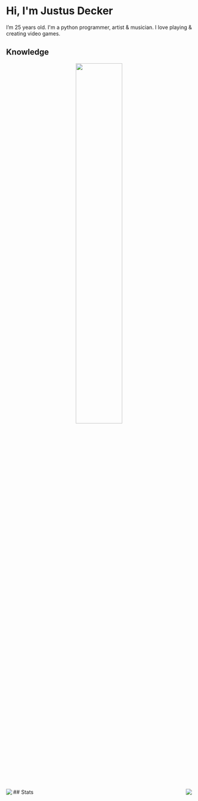# Hi, I'm Justus Decker

I’m 25 years old. 
I'm a python programmer, artist & musician.
I love playing & creating video games.

## Knowledge
<p align="center">
<img  width="50%" src="https://github.com/user-attachments/assets/a62866e9-aa76-4c02-9f42-b246525c9a07">
</p>
## Stats

<img align="right" src="https://github-readme-stats.vercel.app/api?username=justusdecker&show_icons=true&theme=gotham">

<img align="left" src="https://github-readme-stats.vercel.app/api/top-langs/?username=justusdecker&langs_count=15&theme=gotham&layout=compact">
